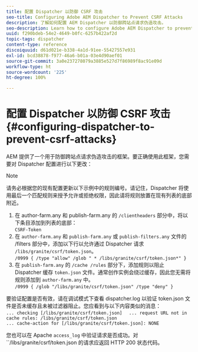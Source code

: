 ```yaml
---
title: 配置 Dispatcher 以防御 CSRF 攻击
seo-title: Configuring Adobe AEM Dispatcher to Prevent CSRF Attacks
description: 了解如何配置 AEM Dispatcher 以防御跨站点请求伪造攻击。
seo-description: Learn how to configure Adobe AEM Dispatcher to prevent Cross-Site Request Forgery attacks.
uuid: f290bdeb-54e2-4649-b0fc-6257b422af2d
topic-tags: dispatcher
content-type: reference
discoiquuid: d61d021e-b338-4a1d-91ee-55427557e931
exl-id: bcd38878-f977-46a6-b01a-03e4d90aef01
source-git-commit: 3a0e237278079a3885e527d7f86989f8ac91e09d
workflow-type: ht
source-wordcount: '225'
ht-degree: 100%

---
```


# 配置 Dispatcher 以防御 CSRF 攻击{#configuring-dispatcher-to-prevent-csrf-attacks}

AEM 提供了一个用于防御跨站点请求伪造攻击的框架。要正确使用此框架，您需要对 Dispatcher 配置进行以下更改：

>[!NOTE]
>
>请务必根据您的现有配置更新以下示例中的规则编号。请记住，Dispatcher 将使用最后一个匹配规则来授予允许或拒绝权限，因此请将规则放置在现有列表的底部附近。

1. 在 author-farm.any 和 publish-farm.any 的 `/clientheaders` 部分中，将以下条目添加到列表的底部：\
   `CSRF-Token`
1. 在 `author-farm.any` 和 `publish-farm.any` 或 `publish-filters.any` 文件的 /filters 部分中，添加以下行以允许通过 Dispatcher 请求 `/libs/granite/csrf/token.json`。\
   `/0999 { /type "allow" /glob " * /libs/granite/csrf/token.json*" }`
1. 在 `publish-farm.any` 的 `/cache /rules` 部分下，添加规则以阻止 Dispatcher 缓存 `token.json` 文件。通常创作实例会绕过缓存，因此您无需将规则添加到 `author-farm.any` 中。\
   `/0999 { /glob "/libs/granite/csrf/token.json" /type "deny" }`

要验证配置是否有效，请在调试模式下查看 dispatcher.log 以验证 token.json 文件是否未缓存且未被过滤器阻止。您应看到与以下内容类似的消息：\
`... checking [/libs/granite/csrf/token.json]  `
`... request URL not in cache rules: /libs/granite/csrf/token.json`\
`... cache-action for [/libs/granite/csrf/token.json]: NONE`

您也可以在 Apache `access_log` 中验证请求是否成功。对 ``/libs/granite/csrf/token.json 的请求应返回 HTTP 200 状态代码。
